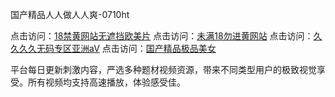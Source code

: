 国产精品人人做人人爽-0710ht

点击访问：<a href="https://heiliaowt0d7p.pages.dev">18禁黄网站无遮挡欧美片</a>
点击访问：<a href="https://heiliaowzu4ur.pages.dev">未满18勿进黄网站</a>
点击访问：<a href="https://heiliaoow5kzm.pages.dev">久久久久无码专区亚洲aⅤ</a>
点击访问：<a href="https://heiliao2dmwwy.pages.dev">国产精品极品美女</a>

平台每日更新刺激内容，严选多种题材视频资源，带来不同类型用户的极致视觉享受。所有视频均支持高速播放，体验感受佳。

<span style="display:none;">[Canonical link](https://github.com/met20250710/met2 ）</span>
